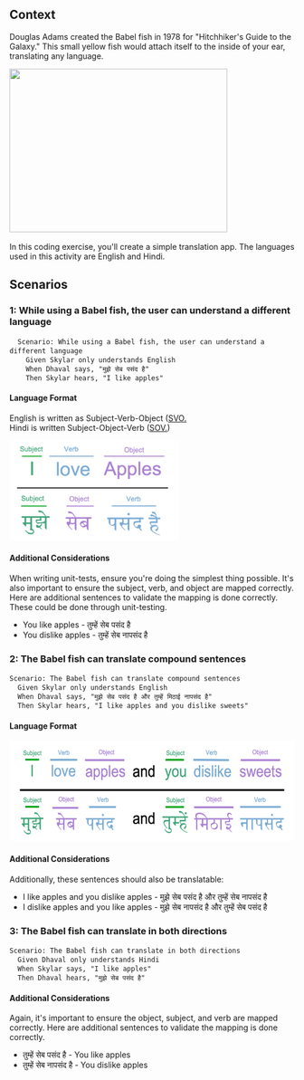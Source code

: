 ## Context

Douglas Adams created the Babel fish in 1978 for "Hitchhiker's Guide to the Galaxy." This small yellow fish would attach itself to the inside of your ear, translating any language.

<img src="https://i.insider.com/54b7b3addd0895d5278b464f" width="385" height="289"/>

In this coding exercise, you'll create a simple translation app. The languages used in this activity are English and Hindi.


## Scenarios

### 1: While using a Babel fish, the user can understand a different language

```feature
  Scenario: While using a Babel fish, the user can understand a different language
    Given Skylar only understands English
    When Dhaval says, "मुझे सेब पसंद है"
    Then Skylar hears, "I like apples"
```

#### Language Format  
  
English is written as Subject-Verb-Object ([SVO.](https://en.wikipedia.org/wiki/Subject%E2%80%93verb%E2%80%93object)  
Hindi is written Subject-Object-Verb ([SOV.](https://en.wikipedia.org/wiki/Subject%E2%80%93object%E2%80%93verb))  

<img src="img/language-format-compare.png" width="300" height="177"/>


#### Additional Considerations

When writing unit-tests, ensure you're doing the simplest thing possible. It's also important to ensure the subject, verb, and object are mapped correctly. Here are additional sentences to validate the mapping is done correctly. These could be done through unit-testing.
  

* You like apples - तुम्हें सेब पसंद है  
* You dislike apples - तुम्हें सेब नापसंद है  
  
### 2: The Babel fish can translate compound sentences

```feature
Scenario: The Babel fish can translate compound sentences
  Given Skylar only understands English
  When Dhaval says, "मुझे सेब पसंद है और तुम्हें मिठाई नापसंद है"
  Then Skylar hears, "I like apples and you dislike sweets"
```

#### Language Format

<img src="img/language-format-compare-compound.png" width="588" height="177"/>


#### Additional Considerations

Additionally, these sentences should also be translatable:

* I like apples and you dislike apples - मुझे सेब पसंद है और तुम्हें सेब नापसंद है  
* I dislike apples and you like apples - मुझे सेब नापसंद है और तुम्हें सेब पसंद है  

### 3: The Babel fish can translate in both directions  

```feature
Scenario: The Babel fish can translate in both directions  
  Given Dhaval only understands Hindi
  When Skylar says, "I like apples"
  Then Dhaval hears, "मुझे सेब पसंद है"
```

#### Additional Considerations

Again, it's important to ensure the object, subject, and verb are mapped correctly. Here are additional sentences to validate the mapping is done correctly.

* तुम्हें सेब पसंद है - You like apples  
* तुम्हें सेब नापसंद है - You dislike apples  
